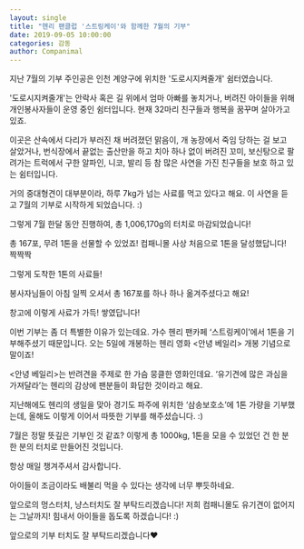 ```yaml
---
layout: single
title: "헨리 팬클럽 '스트링케이'와 함께한 7월의 기부"
date: 2019-09-05 10:00:00
categories: 감동
author: Companimal
---
```


지난 7월의 기부 주인공은 인천 계양구에 위치한 '도로시지켜줄개' 쉼터였습니다.

'도로시지켜줄개'는 안락사 혹은 길 위에서 엄마 아빠를 놓치거나, 버려진 아이들을 위해 개인봉사자들이 운영 중인 쉼터입니다. 현재 32마리 친구들과 행복을 꿈꾸며 살아가고 있죠.

이곳은 산속에서 다리가 부러진 채 버려졌던 맑음이, 개 농장에서 죽임 당하는 걸 보고 살았거나, 번식장에서 끝없는 출산만을 하고 치아 하나 없이 버려진 꼬미, 보신탕으로 팔려가는 트럭에서 구한 알파인, 니코, 발리 등 참 많은 사연을 가진 친구들을 보호 하고 있는 쉼터입니다.

거의 중대형견이 대부분이라, 하루 7kg가 넘는 사료를 먹고 있다고 해요. 이 사연을 듣고 7월의 기부로 시작하게 되었습니다. :)

그렇게 7월 한달 동안 진행하여, 총 1,006,170g의 터치로 마감되었습니다!

총 167포, 무려 1톤을 선물할 수 있었죠! 컴패니몰 사상 처음으로 1톤을 달성했답니다! 짝짝짝

그렇게 도착한 1톤의 사료들!

봉사자님들이 아침 일찍 오셔서 총 167포를 하나 하나 옮겨주셨다고 해요!

창고에 이렇게 사료가 가득! 쌓였답니다!

이번 기부는 좀 더 특별한 이유가 있는데요. 가수 헨리 팬카페 ‘스트링케이’에서 1톤을 기부해주셨기 때문입니다. 오는 5일에 개봉하는 헨리 영화 &lt;안녕 베일리&gt; 개봉 기념으로 말이죠!

&lt;안녕 베일리&gt;는 반려견을 주제로 한 가슴 뭉클한 영화인데요. ‘유기견에 많은 과심을 가져달라’는 헨리의 감상에 팬분들이 화답한 것이라고 해요.

지난해에도 헨리의 생일을 맞아 경기도 파주에 위치한 ‘삼송보호소’에 1톤 가량을 기부했는데, 올해도 이렇게 이어서 따뜻한 기부를 해주셨습니다. :)

7월은 정말 뜻깊은 기부인 것 같죠? 이렇게 총 1000kg, 1톤을 모을 수 있었던 건 한 분 한 분의 터치로 만들어진 것입니다.

항상 매일 챙겨주셔서 감사합니다.

아이들이 조금이라도 배불리 먹을 수 있다는 생각에 너무 뿌듯하네요.

앞으로의 멍스터치, 냥스터치도 잘 부탁드리겠습니다! 저희 컴패니몰도 유기견이 없어지는 그날까지! 힘내서 아이들을 돕도록 하겠습니다! :)

앞으로의 기부 터치도 잘 부탁드리겠습니다❤
